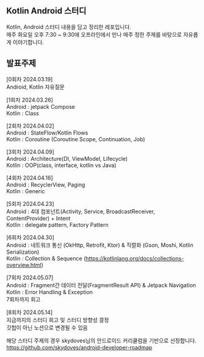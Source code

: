 ## Kotlin Android 스터디
Kotlin, Android 스터디 내용을 담고 정리한 레포입니다.  
매주 화요일 오후 7:30 ~ 9:30에 오프라인에서 만나 매주 정한 주제를 바탕으로 자유롭게 이야기합니다.  

## 발표주제
[0회차 2024.03.19]  
Android, Kotlin 자유질문  

[1회차 2024.03.26]  
Android : jetpack Compose  
Kotlin : Class  

[2회차 2024.04.02]  
Android : StateFlow/Kotlin Flows  
Kotlin : Coroutine (Coroutine Scope, Continuation, Job)  

[3회차 2024.04.09]  
Android : Architecture(DI, ViewModel, Lifecycle)  
Kotlin : OOP(class, interface, kotlin vs Java)  

[4회차 2024.04.16]  
Android : RecyclerView, Paging  
Kotlin : Generic  

[5회차 2024.04.23]  
Android : 4대 컴포넌트(Activity, Service, BroadcastReceiver, ContentProvider) + Intent  
Kotlin : delegate pattern, Factory Pattern  

[6회차 2024.04.30]  
Android : 네트워크 통신 (OkHttp, Retrofit, Ktor) & 직렬화 (Gson, Moshi, Kotlin Serialization)  
Kotlin : Collection & Sequence (https://kotlinlang.org/docs/collections-overview.html)  

[7회차 2024.05.07]  
Android : Fragment간 데이터 전달(FragmentResult API) & Jetpack Navigation  
Kotlin : Error Handling & Exception  
7회차까지 회고  

[8회차 2024.05.14]  
지금까지의 스터디 회고 및 스터디 방향성 결정  
깃헙이 아닌 노션으로 변경될 수 있음  

해당 스터디 주제의 경우 skydoves님의 안드로이드 커리큘럼을 기반으로 선정합니다.  
https://github.com/skydoves/android-developer-roadmap
